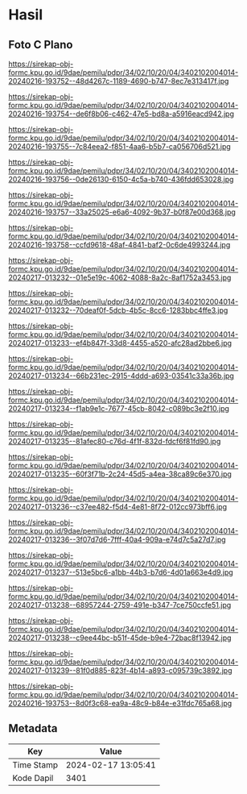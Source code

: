 # Hasil

## Foto C Plano

https://sirekap-obj-formc.kpu.go.id/9dae/pemilu/pdpr/34/02/10/20/04/3402102004014-20240216-193752--48d4267c-1189-4690-b747-8ec7e313417f.jpg

https://sirekap-obj-formc.kpu.go.id/9dae/pemilu/pdpr/34/02/10/20/04/3402102004014-20240216-193754--de6f8b06-c462-47e5-bd8a-a5916eacd942.jpg

https://sirekap-obj-formc.kpu.go.id/9dae/pemilu/pdpr/34/02/10/20/04/3402102004014-20240216-193755--7c84eea2-f851-4aa6-b5b7-ca056706d521.jpg

https://sirekap-obj-formc.kpu.go.id/9dae/pemilu/pdpr/34/02/10/20/04/3402102004014-20240216-193756--0de26130-6150-4c5a-b740-436fdd653028.jpg

https://sirekap-obj-formc.kpu.go.id/9dae/pemilu/pdpr/34/02/10/20/04/3402102004014-20240216-193757--33a25025-e6a6-4092-9b37-b0f87e00d368.jpg

https://sirekap-obj-formc.kpu.go.id/9dae/pemilu/pdpr/34/02/10/20/04/3402102004014-20240216-193758--ccfd9618-48af-4841-baf2-0c6de4993244.jpg

https://sirekap-obj-formc.kpu.go.id/9dae/pemilu/pdpr/34/02/10/20/04/3402102004014-20240217-013232--01e5e19c-4062-4088-8a2c-8af1752a3453.jpg

https://sirekap-obj-formc.kpu.go.id/9dae/pemilu/pdpr/34/02/10/20/04/3402102004014-20240217-013232--70deaf0f-5dcb-4b5c-8cc6-1283bbc4ffe3.jpg

https://sirekap-obj-formc.kpu.go.id/9dae/pemilu/pdpr/34/02/10/20/04/3402102004014-20240217-013233--ef4b847f-33d8-4455-a520-afc28ad2bbe6.jpg

https://sirekap-obj-formc.kpu.go.id/9dae/pemilu/pdpr/34/02/10/20/04/3402102004014-20240217-013234--66b231ec-2915-4ddd-a693-03541c33a36b.jpg

https://sirekap-obj-formc.kpu.go.id/9dae/pemilu/pdpr/34/02/10/20/04/3402102004014-20240217-013234--f1ab9e1c-7677-45cb-8042-c089bc3e2f10.jpg

https://sirekap-obj-formc.kpu.go.id/9dae/pemilu/pdpr/34/02/10/20/04/3402102004014-20240217-013235--81afec80-c76d-4f1f-832d-fdcf6f81fd90.jpg

https://sirekap-obj-formc.kpu.go.id/9dae/pemilu/pdpr/34/02/10/20/04/3402102004014-20240217-013235--60f3f71b-2c24-45d5-a4ea-38ca89c6e370.jpg

https://sirekap-obj-formc.kpu.go.id/9dae/pemilu/pdpr/34/02/10/20/04/3402102004014-20240217-013236--c37ee482-f5d4-4e81-8f72-012cc973bff6.jpg

https://sirekap-obj-formc.kpu.go.id/9dae/pemilu/pdpr/34/02/10/20/04/3402102004014-20240217-013236--3f07d7d6-7fff-40a4-909a-e74d7c5a27d7.jpg

https://sirekap-obj-formc.kpu.go.id/9dae/pemilu/pdpr/34/02/10/20/04/3402102004014-20240217-013237--513e5bc6-a1bb-44b3-b7d6-4d01a663e4d9.jpg

https://sirekap-obj-formc.kpu.go.id/9dae/pemilu/pdpr/34/02/10/20/04/3402102004014-20240217-013238--68957244-2759-491e-b347-7ce750ccfe51.jpg

https://sirekap-obj-formc.kpu.go.id/9dae/pemilu/pdpr/34/02/10/20/04/3402102004014-20240217-013238--c9ee44bc-b51f-45de-b9e4-72bac8f13942.jpg

https://sirekap-obj-formc.kpu.go.id/9dae/pemilu/pdpr/34/02/10/20/04/3402102004014-20240217-013239--81f0d885-823f-4b14-a893-c095739c3892.jpg

https://sirekap-obj-formc.kpu.go.id/9dae/pemilu/pdpr/34/02/10/20/04/3402102004014-20240216-193753--8d0f3c68-ea9a-48c9-b84e-e31fdc765a68.jpg


## Metadata

| Key        | Value               |
| ---------- | ------------------- |
| Time Stamp | 2024-02-17 13:05:41 |
| Kode Dapil | 3401                |



